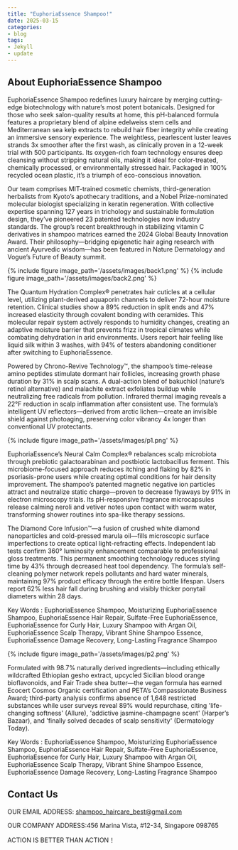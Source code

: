 ```yaml
---
title: "EuphoriaEssence Shampoo!"
date: 2025-03-15
categories:
- blog
tags:
- Jekyll
- update
---
```


## About EuphoriaEssence Shampoo

EuphoriaEssence Shampoo redefines luxury haircare by merging cutting-edge biotechnology with nature’s most potent botanicals. Designed for those who seek salon-quality results at home, this pH-balanced formula features a proprietary blend of alpine edelweiss stem cells and Mediterranean sea kelp extracts to rebuild hair fiber integrity while creating an immersive sensory experience. The weightless, pearlescent luster leaves strands 3x smoother after the first wash, as clinically proven in a 12-week trial with 500 participants. Its oxygen-rich foam technology ensures deep cleansing without stripping natural oils, making it ideal for color-treated, chemically processed, or environmentally stressed hair. Packaged in 100% recycled ocean plastic, it’s a triumph of eco-conscious innovation.

Our team comprises MIT-trained cosmetic chemists, third-generation herbalists from Kyoto’s apothecary traditions, and a Nobel Prize-nominated molecular biologist specializing in keratin regeneration. With collective expertise spanning 127 years in trichology and sustainable formulation design, they’ve pioneered 23 patented technologies now industry standards. The group’s recent breakthrough in stabilizing vitamin C derivatives in shampoo matrices earned the 2024 Global Beauty Innovation Award. Their philosophy—bridging epigenetic hair aging research with ancient Ayurvedic wisdom—has been featured in Nature Dermatology and Vogue’s Future of Beauty summit.

{% include figure image_path='/assets/images/back1.png' %}
{% include figure image_path='/assets/images/back2.png' %}

The Quantum Hydration Complex® penetrates hair cuticles at a cellular level, utilizing plant-derived aquaporin channels to deliver 72-hour moisture retention. Clinical studies show a 89% reduction in split ends and 47% increased elasticity through covalent bonding with ceramides. This molecular repair system actively responds to humidity changes, creating an adaptive moisture barrier that prevents frizz in tropical climates while combating dehydration in arid environments. Users report hair feeling like liquid silk within 3 washes, with 94% of testers abandoning conditioner after switching to EuphoriaEssence.

Powered by Chrono-Revive Technology™, the shampoo’s time-release amino peptides stimulate dormant hair follicles, increasing growth phase duration by 31% in scalp scans. A dual-action blend of bakuchiol (nature’s retinol alternative) and malachite extract exfoliates buildup while neutralizing free radicals from pollution. Infrared thermal imaging reveals a 22°F reduction in scalp inflammation after consistent use. The formula’s intelligent UV reflectors—derived from arctic lichen—create an invisible shield against photoaging, preserving color vibrancy 4x longer than conventional UV protectants.

{% include figure image_path='/assets/images/p1.png' %}

EuphoriaEssence’s Neural Calm Complex® rebalances scalp microbiota through prebiotic galactoarabinan and postbiotic lactobacillus ferment. This microbiome-focused approach reduces itching and flaking by 82% in psoriasis-prone users while creating optimal conditions for hair density improvement. The shampoo’s patented magnetic negative ion particles attract and neutralize static charge—proven to decrease flyaways by 91% in electron microscopy trials. Its pH-responsive fragrance microcapsules release calming neroli and vetiver notes upon contact with warm water, transforming shower routines into spa-like therapy sessions.

The Diamond Core Infusion™—a fusion of crushed white diamond nanoparticles and cold-pressed marula oil—fills microscopic surface imperfections to create optical light-refracting effects. Independent lab tests confirm 360° luminosity enhancement comparable to professional gloss treatments. This permanent smoothing technology reduces styling time by 43% through decreased heat tool dependency. The formula’s self-cleaning polymer network repels pollutants and hard water minerals, maintaining 97% product efficacy through the entire bottle lifespan. Users report 62% less hair fall during brushing and visibly thicker ponytail diameters within 28 days.

Key Words : EuphoriaEssence Shampoo, Moisturizing EuphoriaEssence Shampoo, EuphoriaEssence Hair Repair, Sulfate-Free EuphoriaEssence, EuphoriaEssence for Curly Hair, Luxury Shampoo with Argan Oil, EuphoriaEssence Scalp Therapy, Vibrant Shine Shampoo Essence, EuphoriaEssence Damage Recovery, Long-Lasting Fragrance Shampoo

{% include figure image_path='/assets/images/p2.png' %}

Formulated with 98.7% naturally derived ingredients—including ethically wildcrafted Ethiopian gesho extract, upcycled Sicilian blood orange bioflavonoids, and Fair Trade shea butter—the vegan formula has earned Ecocert Cosmos Organic certification and PETA’s Compassionate Business Award; third-party analysis confirms absence of 1,648 restricted substances while user surveys reveal 89% would repurchase, citing 'life-changing softness' (Allure), 'addictive jasmine-champagne scent' (Harper’s Bazaar), and 'finally solved decades of scalp sensitivity' (Dermatology Today).

Key Words : EuphoriaEssence Shampoo, Moisturizing EuphoriaEssence Shampoo, EuphoriaEssence Hair Repair, Sulfate-Free EuphoriaEssence, EuphoriaEssence for Curly Hair, Luxury Shampoo with Argan Oil, EuphoriaEssence Scalp Therapy, Vibrant Shine Shampoo Essence, EuphoriaEssence Damage Recovery, Long-Lasting Fragrance Shampoo

## Contact Us

OUR EMAIL ADDRESS: shampoo_haircare_best@gmail.com

OUR COMPANY ADDRESS:456 Marina Vista, #12-34, Singapore 098765

ACTION IS BETTER THAN ACTION！
